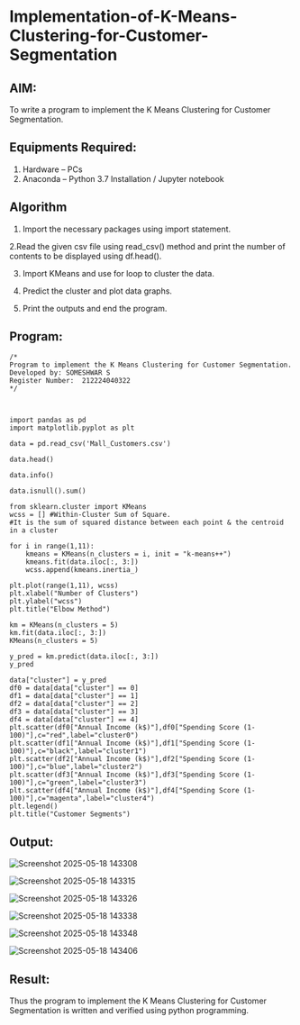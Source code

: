 # Implementation-of-K-Means-Clustering-for-Customer-Segmentation

## AIM:
To write a program to implement the K Means Clustering for Customer Segmentation.

## Equipments Required:
1. Hardware – PCs
2. Anaconda – Python 3.7 Installation / Jupyter notebook

## Algorithm

1. Import the necessary packages using import statement.

2.Read the given csv file using read_csv() method and print the number of contents to be displayed using df.head().

3. Import KMeans and use for loop to cluster the data.

4. Predict the cluster and plot data graphs.

5. Print the outputs and end the program.
## Program:

```
/*
Program to implement the K Means Clustering for Customer Segmentation.
Developed by: SOMESHWAR S
Register Number:  212224040322
*/
```
```


import pandas as pd
import matplotlib.pyplot as plt

data = pd.read_csv('Mall_Customers.csv')

data.head()

data.info()

data.isnull().sum()

from sklearn.cluster import KMeans
wcss = [] #Within-Cluster Sum of Square.
#It is the sum of squared distance between each point & the centroid in a cluster

for i in range(1,11):
    kmeans = KMeans(n_clusters = i, init = "k-means++")
    kmeans.fit(data.iloc[:, 3:])
    wcss.append(kmeans.inertia_)

plt.plot(range(1,11), wcss)
plt.xlabel("Number of Clusters")
plt.ylabel("wcss")
plt.title("Elbow Method")

km = KMeans(n_clusters = 5)
km.fit(data.iloc[:, 3:])
KMeans(n_clusters = 5)

y_pred = km.predict(data.iloc[:, 3:])
y_pred

data["cluster"] = y_pred
df0 = data[data["cluster"] == 0]
df1 = data[data["cluster"] == 1]
df2 = data[data["cluster"] == 2]
df3 = data[data["cluster"] == 3]
df4 = data[data["cluster"] == 4]
plt.scatter(df0["Annual Income (k$)"],df0["Spending Score (1-100)"],c="red",label="cluster0")
plt.scatter(df1["Annual Income (k$)"],df1["Spending Score (1-100)"],c="black",label="cluster1")
plt.scatter(df2["Annual Income (k$)"],df2["Spending Score (1-100)"],c="blue",label="cluster2")
plt.scatter(df3["Annual Income (k$)"],df3["Spending Score (1-100)"],c="green",label="cluster3")
plt.scatter(df4["Annual Income (k$)"],df4["Spending Score (1-100)"],c="magenta",label="cluster4")
plt.legend()
plt.title("Customer Segments")
```
## Output:

![Screenshot 2025-05-18 143308](https://github.com/user-attachments/assets/6ac61ff8-2859-4c94-9ed1-e227036f6fc2)

![Screenshot 2025-05-18 143315](https://github.com/user-attachments/assets/24daad55-c1ae-4ba8-bd83-cb23529b9d2b)

![Screenshot 2025-05-18 143326](https://github.com/user-attachments/assets/04a1ee65-bc03-4e69-9ab9-34d76d2041a4)

![Screenshot 2025-05-18 143338](https://github.com/user-attachments/assets/cd977b3a-7291-4894-a4ce-250a75c69418)

![Screenshot 2025-05-18 143348](https://github.com/user-attachments/assets/5fc7806d-e120-42af-9772-49983233fa0a)

![Screenshot 2025-05-18 143406](https://github.com/user-attachments/assets/c97f9748-20d1-4c3a-a9a7-703872e4c90f)

## Result:
Thus the program to implement the K Means Clustering for Customer Segmentation is written and verified using python programming.
